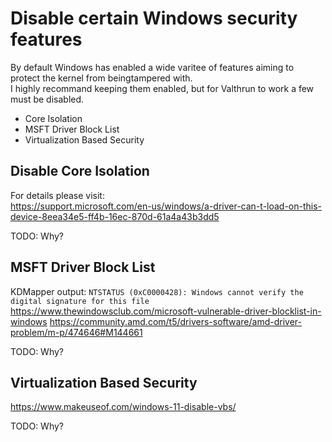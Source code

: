 # Disable certain Windows security features
By default Windows has enabled a wide varitee of features aiming to protect the kernel from beingtampered with.  
I highly recommand keeping them enabled, but for Valthrun to work a few must be disabled.  
- Core Isolation
- MSFT Driver Block List
- Virtualization Based Security

## Disable Core Isolation
For details please visit:  
https://support.microsoft.com/en-us/windows/a-driver-can-t-load-on-this-device-8eea34e5-ff4b-16ec-870d-61a4a43b3dd5
  
TODO: Why?

## MSFT Driver Block List
KDMapper output: `NTSTATUS (0xC0000428): Windows cannot verify the digital signature for this file`
https://www.thewindowsclub.com/microsoft-vulnerable-driver-blocklist-in-windows
https://community.amd.com/t5/drivers-software/amd-driver-problem/m-p/474646#M144661

TODO: Why?

## Virtualization Based Security
https://www.makeuseof.com/windows-11-disable-vbs/

TODO: Why?
